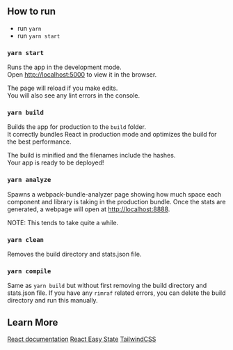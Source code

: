## How to run



- run `yarn`
- run `yarn start`

### `yarn start`

Runs the app in the development mode.<br />
Open [http://localhost:5000](http://localhost:5000) to view it in the browser.

The page will reload if you make edits.<br />
You will also see any lint errors in the console.

### `yarn build`

Builds the app for production to the `build` folder.<br />
It correctly bundles React in production mode and optimizes the build for the best performance.

The build is minified and the filenames include the hashes.<br />
Your app is ready to be deployed!

### `yarn analyze`

Spawns a webpack-bundle-analyzer page showing how much space each component and library is taking
in the production bundle. Once the stats are generated, a webpage will open at
[http://localhost:8888](http://localhost:8888).

NOTE: This tends to take quite a while.

### `yarn clean`

Removes the build directory and stats.json file.

### `yarn compile`

Same as `yarn build` but without first removing the build directory and stats.json file. If you
have any `rimraf` related errors, you can delete the build directory and run this manually.

## Learn More

[React documentation](https://reactjs.org/)
[React Easy State](https://github.com/solkimicreb/react-easy-state)
[TailwindCSS](https://tailwindcss.com/)

